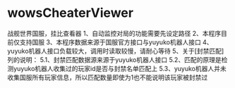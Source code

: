 # wowsCheaterViewer
战舰世界国服，挂比查看器
1、自动监控对局的功能需要先设定路径
2、本程序目前仅支持国服
3、本程序数据来源于国服官方接口与yuyuko机器人接口
4、yuyuko机器人接口负载较大，调用时读取较慢，请耐心等待
5、关于[封禁匹配]列的说明：
  5.1、封禁匹配数据源来源于yuyuko机器人接口
  5.2、匹配的原理是检测yuyuko机器人收集过的玩家id是否与封禁名单匹配上
  5.3、yuyuko机器人并未收集国服所有玩家信息，所以匹配数量即使为1也不能说明该玩家被封禁过
